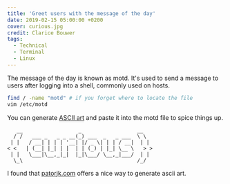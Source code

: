 ```yaml
---
title: 'Greet users with the message of the day'
date: 2019-02-15 05:00:00 +0200
cover: curious.jpg
credit: Clarice Bouwer
tags:
  - Technical
  - Terminal
  - Linux
---
```


The message of the day is known as motd. It's used to send a message
to users after logging into a shell, commonly used on hosts.

```bash
find / -name "motd" # if you forget where to locate the file
vim /etc/motd
```

You can generate [ASCII art](https://www.kammerl.de/ascii/AsciiSignature.php) and paste it into the motd file to spice things up.

```
   __                  _                  __
  / /   ___ _   _ _ __(_) ___  _   _ ___  \ \
 | |   / __| | | | '__| |/ _ \| | | / __|  | |
< <   | (__| |_| | |  | | (_) | |_| \__ \   > >
 | |   \___|\__,_|_|  |_|\___/ \__,_|___/  | |
  \_\                                     /_/
```

I found that [patorjk.com](http://patorjk.com/software/taag/) offers a nice way to generate ascii art.
